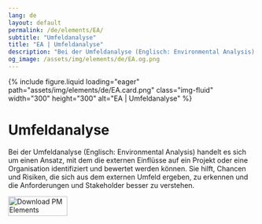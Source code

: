 ```yaml
---
lang: de
layout: default
permalink: /de/elements/EA/
subtitle: "Umfeldanalyse"
title: "EA | Umfeldanalyse"
description: "Bei der Umfeldanalyse (Englisch: Environmental Analysis) handelt es sich um einen Ansatz, mit dem die externen Einflüsse auf ein Projekt oder eine Organisation identifiziert und bewertet werden können. Sie hilft, Chancen und Risiken, die sich aus dem externen Umfeld ergeben, zu erkennen und die Anforderungen und Stakeholder besser zu verstehen."
og_image: /assets/img/elements/de/EA.og.png
---
```


{% include figure.liquid loading="eager" path="assets/img/elements/de/EA.card.png" class="img-fluid" width="300" height="300" alt="EA | Umfeldanalyse" %}

# Umfeldanalyse

Bei der Umfeldanalyse (Englisch: Environmental Analysis) handelt es sich um einen Ansatz, mit dem die externen Einflüsse auf ein Projekt oder eine Organisation identifiziert und bewertet werden können. Sie hilft, Chancen und Risiken, die sich aus dem externen Umfeld ergeben, zu erkennen und die Anforderungen und Stakeholder besser zu verstehen.

<a href="https://apps.apple.com/app/apple-store/id6738084498?pt=127441684&ct=website&mt=8">
  <img src="{{ "assets/img/en/appstore.png" | relative_url }}" width="120" height="40" alt="Download PM Elements">
</a>
